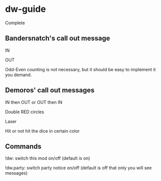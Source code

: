 # dw-guide

Complete


## Bandersnatch's call out message

IN

OUT

Odd-Even counting is not necessary, but it should be easy to implement it you demand.


## Demoros' call out messages

IN then OUT or OUT then IN

Double RED circles

Laser

Hit or not hit the dice in certain color

## Commands

!dw:  switch this mod on/off (default is on)

!dw.party:  switch party notice on/off (default is off that only you will see messages)
